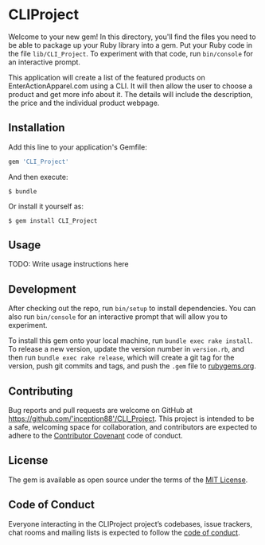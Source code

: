 # CLIProject

Welcome to your new gem! In this directory, you'll find the files you need to be able to package up your Ruby library into a gem. Put your Ruby code in the file `lib/CLI_Project`. To experiment with that code, run `bin/console` for an interactive prompt.


This application will create a list of the featured products on EnterActionApparel.com using a CLI. It will then allow the user to choose a product and get more info about it. The details will include the description, the price and the individual product webpage.

## Installation

Add this line to your application's Gemfile:

```ruby
gem 'CLI_Project'
```

And then execute:

    $ bundle

Or install it yourself as:

    $ gem install CLI_Project

## Usage

TODO: Write usage instructions here

## Development

After checking out the repo, run `bin/setup` to install dependencies. You can also run `bin/console` for an interactive prompt that will allow you to experiment.

To install this gem onto your local machine, run `bundle exec rake install`. To release a new version, update the version number in `version.rb`, and then run `bundle exec rake release`, which will create a git tag for the version, push git commits and tags, and push the `.gem` file to [rubygems.org](https://rubygems.org).

## Contributing

Bug reports and pull requests are welcome on GitHub at https://github.com/'inception88'/CLI_Project. This project is intended to be a safe, welcoming space for collaboration, and contributors are expected to adhere to the [Contributor Covenant](http://contributor-covenant.org) code of conduct.

## License

The gem is available as open source under the terms of the [MIT License](https://opensource.org/licenses/MIT).

## Code of Conduct

Everyone interacting in the CLIProject project’s codebases, issue trackers, chat rooms and mailing lists is expected to follow the [code of conduct](https://github.com/'inception88'/CLI_Project/blob/master/CODE_OF_CONDUCT.md).
